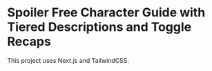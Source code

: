 # Spoiler Free Character Guide with Tiered Descriptions and Toggle Recaps

This project uses Next.js and TailwindCSS.
